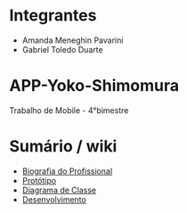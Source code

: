 # Integrantes

- Amanda Meneghin Pavarini
- Gabriel Toledo Duarte

# APP-Yoko-Shimomura
Trabalho de Mobile - 4°bimestre

# Sumário / wiki

- <a href="https://github.com/Amanda-Meneghin/APP-Yoko-Shimomura/wiki/Biografia-do-Profisional">Biografia do Profissional</a>
- <a href="https://github.com/Amanda-Meneghin/APP-Yoko-Shimomura/wiki/Prot%C3%B3tipo">Protótipo</a>
- <a href="https://github.com/Amanda-Meneghin/APP-Yoko-Shimomura/wiki/Diagrama-de-Classes">Diagrama de Classe</a>
- <a href="https://github.com/Amanda-Meneghin/APP-Yoko-Shimomura/wiki/Desenvolvimento">Desenvolvimento</a>

